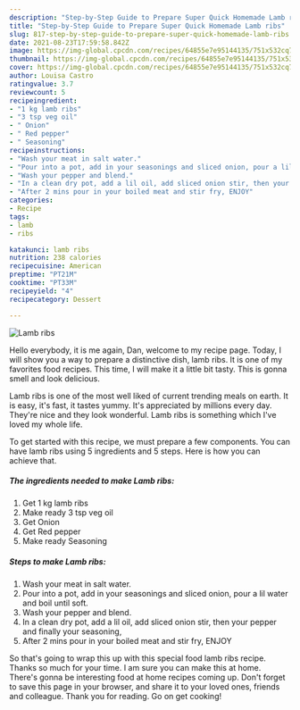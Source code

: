 ```yaml
---
description: "Step-by-Step Guide to Prepare Super Quick Homemade Lamb ribs"
title: "Step-by-Step Guide to Prepare Super Quick Homemade Lamb ribs"
slug: 817-step-by-step-guide-to-prepare-super-quick-homemade-lamb-ribs
date: 2021-08-23T17:59:58.842Z
image: https://img-global.cpcdn.com/recipes/64855e7e95144135/751x532cq70/lamb-ribs-recipe-main-photo.jpg
thumbnail: https://img-global.cpcdn.com/recipes/64855e7e95144135/751x532cq70/lamb-ribs-recipe-main-photo.jpg
cover: https://img-global.cpcdn.com/recipes/64855e7e95144135/751x532cq70/lamb-ribs-recipe-main-photo.jpg
author: Louisa Castro
ratingvalue: 3.7
reviewcount: 5
recipeingredient:
- "1 kg lamb ribs"
- "3 tsp veg oil"
- " Onion"
- " Red pepper"
- " Seasoning"
recipeinstructions:
- "Wash your meat in salt water."
- "Pour into a pot, add in your seasonings and sliced onion, pour a lil water and boil until soft."
- "Wash your pepper and blend."
- "In a clean dry pot, add a lil oil, add sliced onion stir, then your pepper and finally your seasoning,"
- "After 2 mins pour in your boiled meat and stir fry, ENJOY"
categories:
- Recipe
tags:
- lamb
- ribs

katakunci: lamb ribs 
nutrition: 238 calories
recipecuisine: American
preptime: "PT21M"
cooktime: "PT33M"
recipeyield: "4"
recipecategory: Dessert

---
```



![Lamb ribs](https://img-global.cpcdn.com/recipes/64855e7e95144135/751x532cq70/lamb-ribs-recipe-main-photo.jpg)

Hello everybody, it is me again, Dan, welcome to my recipe page. Today, I will show you a way to prepare a distinctive dish, lamb ribs. It is one of my favorites food recipes. This time, I will make it a little bit tasty. This is gonna smell and look delicious.

Lamb ribs is one of the most well liked of current trending meals on earth. It is easy, it's fast, it tastes yummy. It's appreciated by millions every day. They're nice and they look wonderful. Lamb ribs is something which I've loved my whole life.




To get started with this recipe, we must prepare a few components. You can have lamb ribs using 5 ingredients and 5 steps. Here is how you can achieve that.

<!--inarticleads1-->

##### The ingredients needed to make Lamb ribs:

1. Get 1 kg lamb ribs
1. Make ready 3 tsp veg oil
1. Get  Onion
1. Get  Red pepper
1. Make ready  Seasoning




<!--inarticleads2-->

##### Steps to make Lamb ribs:

1. Wash your meat in salt water.
1. Pour into a pot, add in your seasonings and sliced onion, pour a lil water and boil until soft.
1. Wash your pepper and blend.
1. In a clean dry pot, add a lil oil, add sliced onion stir, then your pepper and finally your seasoning,
1. After 2 mins pour in your boiled meat and stir fry, ENJOY




So that's going to wrap this up with this special food lamb ribs recipe. Thanks so much for your time. I am sure you can make this at home. There's gonna be interesting food at home recipes coming up. Don't forget to save this page in your browser, and share it to your loved ones, friends and colleague. Thank you for reading. Go on get cooking!
